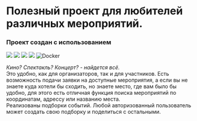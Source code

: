 <h1 align=# Explore with me</h1>
Полезный проект для любителей различных мероприятий.  

### Проект создан с использованием  

<p>
  <img src="https://img.shields.io/badge/Java-red" />
  <img src="https://img.shields.io/badge/Spring%20boot-light green" />
  <img src="https://img.shields.io/badge/Mockito-green" />
  <img src="https://img.shields.io/badge/PostgreSQL-blue" />
  <img alt="Docker" src="https://img.shields.io/badge/-Docker-46a2f1?style=flat-square&logo=docker&logoColor=white" />
</p>

*Кино? Спектакль? Концерт? - найдется всё.*  
Это удобно, как для организаторов, так и для участников.
Есть возможность подачи заявки на доступные мероприятия, а если вы не знаете куда хотели бы сходить, но знаете место, где вам было бы удобно, для этого есть отличная функция поиска мероприятий по координатам, адрессу или названию места.  
Реализованы подборки событий. Любой авторизованный пользователь может создать свою подборку и поделиться с остальными.
